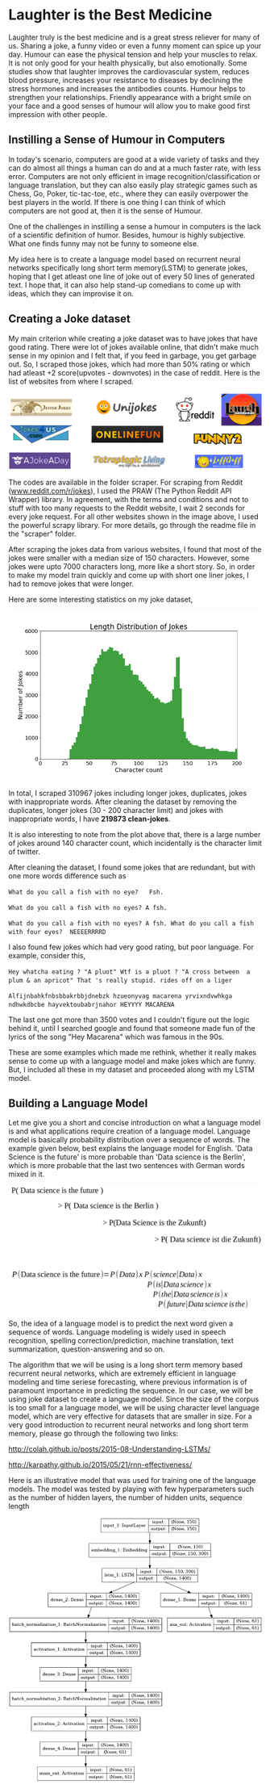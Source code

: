 # Laughter is the Best Medicine 

  Laughter truly is the best medicine and is a great stress reliever for many of us. Sharing a joke, a funny video or even a funny moment can spice up your day. Humour can ease the physical tension and help your muscles to relax. It is not only good for your health physically, but also emotionally. Some studies show that laughter improves the cardiovascular system, reduces blood pressure, increases your resistance to diseases by declining the stress hormones and increases the antibodies counts. Humour helps to strengthen your relationships. Friendly appearance with a bright smile on your face and a good senses of humour will allow you to make good first impression with other people. 




## Instilling a Sense of Humour in Computers

  In today's scenario, computers are good at a wide variety of tasks and they can do almost all things a human can do and at a much faster rate, with less error. Computers are not only efficient in image recognition/classification or language translation, but they can also easily play strategic games such as Chess, Go, Poker, tic-tac-toe, etc., where they can easily overpower the best players in the world. If there is one thing I can think of which computers are not good at, then it is the sense of Humour.


  One of the challenges in instilling a sense a humour in computers is the lack of a scientific definition of humor. Besides, humour is highly subjective. What one finds funny may not be funny to someone else. 


  My idea here is to create a language model based on recurrent neural networks specifically long short term memory(LSTM) to generate jokes, hoping that I get atleast one line of joke out of every 50 lines of generated text. I hope that, it can also help stand-up comedians to come up with ideas, which they can improvise it on. 
  
## Creating a Joke dataset

My main criterion while creating a joke dataset was to have jokes that have good rating. There were lot of jokes available online, that didn't make much sense in my opinion and I felt that, if you feed in garbage, you get garbage out. So, I scraped those jokes, which had more than 50% rating or which had atleast +2 score(upvotes - downvotes) in the case of reddit. Here is the list of websites from where I scraped.   

![Alt text](scraper/joke_sources.png "Title")

The codes are available in the folder scraper. For scraping from Reddit (www.reddit.com/r/jokes), I used the PRAW (The Python Reddit API Wrapper)  library. In agreement, with the terms and conditions and not to stuff with too many requests to the Reddit website, I wait 2 seconds for every joke request. For all other websites shown in the image above, I used the powerful scrapy library. For more details, go through the readme file in the "scraper" folder. 

After scraping the jokes data from various websites, I found that most of the jokes were smaller with a median size of 150 characters. However, some jokes were upto 7000 characters long, more like a short story. So, in order to make my model train quickly and come up with short one liner jokes, I had to remove jokes that were longer. 


Here are some interesting statistics on my joke dataset,

![Alt text](scraper/reduceddata.png "Title")

In total, I scraped 310967 jokes including longer jokes, duplicates, jokes with inappropriate words. After cleaning the dataset by removing the duplicates, longer jokes (30 - 200 character limit) and  jokes with inappropriate words, I have **219873 clean-jokes**.

It is also interesting to note from the plot above that, there is a large number of jokes around 140 character count, which incidentally is the character limit of twitter. 

After cleaning the dataset, I found some jokes that are redundant, but with one more words difference such as 

`What do you call a fish with no eye?   Fsh.`

`What do you call a fish with no eyes? A fsh.`

`What do you call a fish with no eyes? A fsh. What do you call a fish with four eyes?  NEEEERRRRD`

I also found few jokes which had very good rating, but poor language. For example, consider this,

`Hey whatcha eating ? "A pluot" Wtf is a pluot ? "A cross between 
a plum & an apricot" That 's really stupid. rides off on a liger`

`Alfijnbahkfnbsbbakrbbjdnebzk hzueonyvag macarena yrvixndvwhkga
 ndhwkdbcbe hayvektoubabrjnahor HEYYYY MACARENA`
 
 The last one got more than 3500 votes and I couldn't figure out the logic behind it, until I searched google and found that someone made fun of the lyrics of the song "Hey Macarena" which was famous in the 90s.
 
 These are some examples which made me rethink, whether it really makes sense to come up with a language model and make jokes which are funny. But, I included all these in my dataset and proceeded along with my LSTM model. 




## Building a Language Model

Let me give you a short and concise introduction on what a language model is and what applications require creation of a language model. Language model is basically probability distribution over a sequence of words. The example given below, best explains the language model for English. 'Data Science is the future' is more probable than 'Data science is the Berlin', which is more probable that the last two sentences with German words mixed in it.  

![Alt text](prob_LM.png "Title")

So, the idea of a language model is to predict the next word given a sequence of words. Language modeling is widely used in speech recognition, spelling correction/prediction, machine translation, text summarization, question-answering and so on. 

The algorithm that we will be using is a long short term memory based recurrent neural networks, which are extremely efficient in language modeling and time seriese forecasting, where previous information is of paramount importance in predicting the sequence. In our case, we will be using joke dataset to create a language model. Since the size of the corpus is too small for a language model, we will be using character level language model, which are very effective for datasets that are smaller in size. For a very good introduction to recurrent neural networks and long short term memory, please go through the following two links:

http://colah.github.io/posts/2015-08-Understanding-LSTMs/

http://karpathy.github.io/2015/05/21/rnn-effectiveness/

Here is an illustrative model that was used for training one of the language models. The model was tested by playing with few hyperparameters such as the number of hidden layers, the number of hidden units, sequence length   

![Alt text](model.png "Title")










